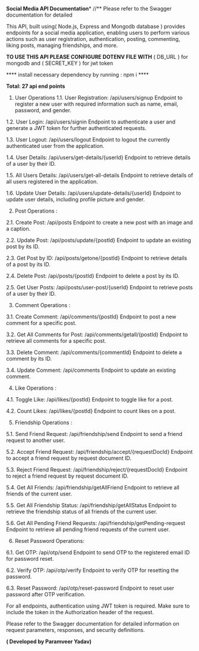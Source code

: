 ****Social Media API Documentation*****  //** Please refer to the Swagger documentation for detailed 

This API, built using( Node.js, Express and Mongodb database ) provides endpoints for a social media application, enabling users to perform various actions such as user registration, authentication, posting, commenting, liking posts, managing friendships, and more.

****TO USE THIS API PLEASE CONFIGURE DOTENV FILE WITH**** ( DB_URL ) for mongodb  and   ( SECRET_KEY ) for jwt token

**** install necessary dependency by running :  npm i ****

**Total: 27 api end points**

1. User Operations
1.1. User Registration: /api/users/signup
Endpoint to register a new user with required information such as name, email, password, and gender.

1.2. User Login: /api/users/signin
Endpoint to authenticate a user and generate a JWT token for further authenticated requests.

1.3. User Logout: /api/users/logout
Endpoint to logout the currently authenticated user from the application.

1.4. User Details: /api/users/get-details/{userId}
Endpoint to retrieve details of a user by their ID.

1.5. All Users Details: /api/users/get-all-details
Endpoint to retrieve details of all users registered in the application.

1.6. Update User Details: /api/users/update-details/{userId}
Endpoint to update user details, including profile picture and gender.

2. Post Operations :

2.1. Create Post: /api/posts
Endpoint to create a new post with an image and a caption.

2.2. Update Post: /api/posts/update/{postId}
Endpoint to update an existing post by its ID.

2.3. Get Post by ID: /api/posts/getone/{postId}
Endpoint to retrieve details of a post by its ID.

2.4. Delete Post: /api/posts/{postId}
Endpoint to delete a post by its ID.

2.5. Get User Posts: /api/posts/user-post/{userId}
Endpoint to retrieve posts of a user by their ID.

3. Comment Operations :

3.1. Create Comment: /api/comments/{postId}
Endpoint to post a new comment for a specific post.

3.2. Get All Comments for Post: /api/comments/getall/{postId}
Endpoint to retrieve all comments for a specific post.

3.3. Delete Comment: /api/comments/{commentId}
Endpoint to delete a comment by its ID.

3.4. Update Comment: /api/comments
Endpoint to update an existing comment.

4. Like Operations :

4.1. Toggle Like: /api/likes/{postId}
Endpoint to toggle like for a post.

4.2. Count Likes: /api/likes/{postId}
Endpoint to count likes on a post.

5. Friendship Operations :

5.1. Send Friend Request: /api/friendship/send
Endpoint to send a friend request to another user.

5.2. Accept Friend Request: /api/friendship/accept/{requestDocId}
Endpoint to accept a friend request by request document ID.

5.3. Reject Friend Request: /api/friendship/reject/{requestDocId}
Endpoint to reject a friend request by request document ID.

5.4. Get All Friends: /api/friendship/getAllFriend
Endpoint to retrieve all friends of the current user.

5.5. Get All Friendship Status: /api/friendship/getAllStatus
Endpoint to retrieve the friendship status of all friends of the current user.

5.6. Get All Pending Friend Requests: /api/friendship/getPending-request
Endpoint to retrieve all pending friend requests of the current user.

6. Reset Password Operations:

6.1. Get OTP: /api/otp/send
Endpoint to send OTP to the registered email ID for password reset.

6.2. Verify OTP: /api/otp/verify
Endpoint to verify OTP for resetting the password.

6.3. Reset Password: /api/otp/reset-password
Endpoint to reset user password after OTP verification.

For all endpoints, authentication using JWT token is required. Make sure to include the token in the Authorization header of the request.

Please refer to the Swagger documentation for detailed information on request parameters, responses, and security definitions.

**( Developed by Paramveer Yadav)**





